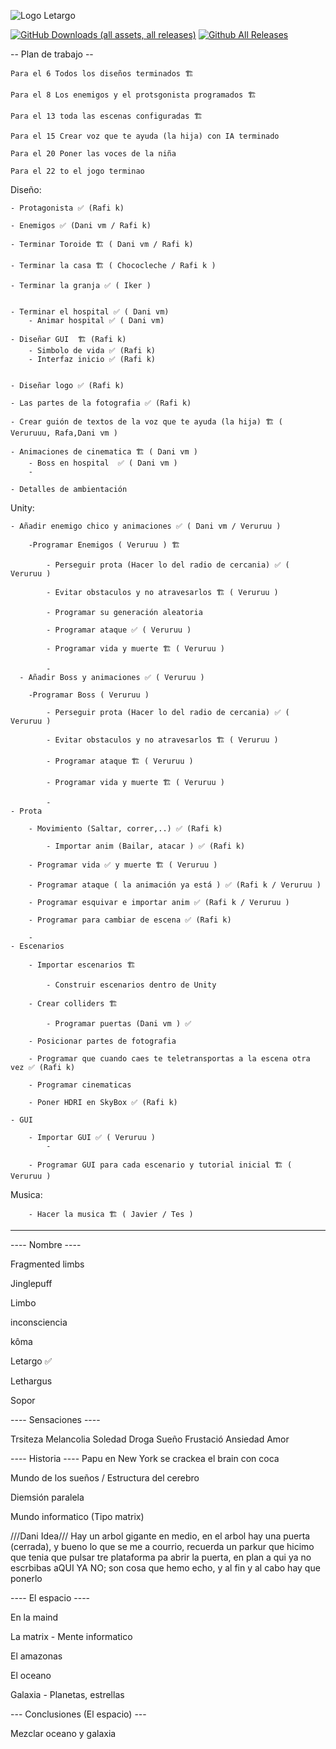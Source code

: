 
![Logo Letargo](https://github.com/Dansoru/Letargo/assets/146813308/f0910715-0163-4264-b1f0-29dd0cecc8c3)


[![GitHub Downloads (all assets, all releases)](https://img.shields.io/github/downloads/Dansoru/Letargo/total?style=flat&link=https%3A%2F%2Fgithub.com%2FDansoru%2FLetargo%2Freleases)](https://github.com/Dansoru/Letargo/releases)
[![Github All Releases](https://img.shields.io/github/release/Dansoru/Letargo.svg)](https://github.com/Dansoru/Letargo/releases)

-- Plan de trabajo --

	Para el 6 Todos los diseños terminados 🏗️

	Para el 8 Los enemigos y el protsgonista programados 🏗️

	Para el 13 toda las escenas configuradas 🏗️

	Para el 15 Crear voz que te ayuda (la hija) con IA terminado

	Para el 20 Poner las voces de la niña

	Para el 22 to el jogo terminao

Diseño:

	- Protagonista ✅ (Rafi k)
 
	- Enemigos ✅ (Dani vm / Rafi k)
 
	- Terminar Toroide 🏗️ ( Dani vm / Rafi k)

	- Terminar la casa 🏗️ ( Chococleche / Rafi k )
 
	- Terminar la granja ✅ ( Iker )
 		
 
	- Terminar el hospital ✅ ( Dani vm)
		- Animar hospital ✅ ( Dani vm)
 
	- Diseñar GUI  🏗️ (Rafi k)
 		- Simbolo de vida ✅ (Rafi k)
   		- Interfaz inicio ✅ (Rafi k)


  	- Diseñar logo ✅ (Rafi k)
   
	- Las partes de la fotografia ✅ (Rafi k)
 
	- Crear guión de textos de la voz que te ayuda (la hija) 🏗️ ( Veruruuu, Rafa,Dani vm )
 
	- Animaciones de cinematica 🏗️ ( Dani vm )
 		- Boss en hospital  ✅ ( Dani vm )
   		-
 
	- Detalles de ambientación
 

Unity:

	- Añadir enemigo chico y animaciones ✅ ( Dani vm / Veruruu )
 
		-Programar Enemigos ( Veruruu ) 🏗️
  
			- Perseguir prota (Hacer lo del radio de cercania) ✅ ( Veruruu )
   
			- Evitar obstaculos y no atravesarlos 🏗️ ( Veruruu )
   
			- Programar su generación aleatoria  
   
			- Programar ataque ✅ ( Veruruu )
   
			- Programar vida y muerte 🏗️ ( Veruruu )
   
			- 
 	  - Añadir Boss y animaciones ✅ ( Veruruu )
 
		-Programar Boss ( Veruruu )
  
			- Perseguir prota (Hacer lo del radio de cercania) ✅ ( Veruruu )
   
			- Evitar obstaculos y no atravesarlos 🏗️ ( Veruruu )
   
			- Programar ataque 🏗️ ( Veruruu )
   
			- Programar vida y muerte 🏗️ ( Veruruu )
   
			- 
	- Prota

 		- Movimiento (Saltar, correr,..) ✅ (Rafi k)

     		- Importar anim (Bailar, atacar ) ✅ (Rafi k)

		- Programar vida ✅ y muerte 🏗️ ( Veruruu )
  
		- Programar ataque ( la animación ya está ) ✅ (Rafi k / Veruruu )
  
		- Programar esquivar e importar anim ✅ (Rafi k / Veruruu )
  
		- Programar para cambiar de escena ✅ (Rafi k)
  
  		-
	- Escenarios
 
		- Importar escenarios 🏗️
  
  			- Construir escenarios dentro de Unity
  
		- Crear colliders 🏗️

    		- Programar puertas (Dani vm ) ✅
  
		- Posicionar partes de fotografia

    	- Programar que cuando caes te teletransportas a la escena otra vez ✅ (Rafi k)
  
		- Programar cinematicas

		- Poner HDRI en SkyBox ✅ (Rafi k)
  
	- GUI
 
		- Importar GUI ✅ ( Veruruu )
  			- 
  
		- Programar GUI para cada escenario y tutorial inicial 🏗️ ( Veruruu )

  Musica:

  		- Hacer la musica 🏗️ ( Javier / Tes )
  

_______________________________________________________________________  

---- Nombre ----

Fragmented limbs

Jinglepuff

Limbo

inconsciencia

kôma

Letargo   ✅

Lethargus

Sopor 

---- Sensaciones ----

Trsiteza Melancolia Soledad Droga Sueño Frustació Ansiedad Amor

---- Historia ----
Papu en New York se crackea el brain con coca

Mundo de los sueños / Estructura del cerebro

Diemsión paralela

Mundo informatico (Tipo matrix)

///Dani Idea/// Hay un arbol gigante en medio, en el arbol hay una puerta (cerrada), y bueno lo que se me a courrio, recuerda un parkur que hicimo que tenia que pulsar tre plataforma pa abrir la puerta, en plan a qui ya no escrbibas aQUI YA NO; son cosa que hemo echo, y al fin y al cabo hay que ponerlo

---- El espacio ----

En la maind

La matrix - Mente informatico

El amazonas

El oceano

Galaxia - Planetas, estrellas

--- Conclusiones (El espacio) ---

Mezclar oceano y galaxia
